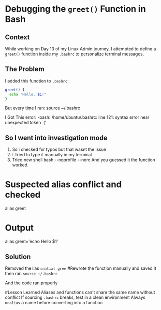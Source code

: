 #  Debugging the `greet()` Function in Bash

##  Context
While working on Day 13 of my Linux Admin journey, I attempted to define a `greet()` function inside my `.bashrc` to personalize terminal messages.

##  The Problem

I added this function to `.bashrc`:
``` bash
greet() {
  echo "Hello, $1!"
}

```
 

But every time I ran:
source ~/.bashrc
 
I Got This error: 
-bash: /home/ubuntu/.bashrc: line 121: syntax error near unexpected token `('

## So I went into investigation mode

1) So i checked for typos but that wasnt the issue
2) I Tried to type it manually in my terminal
3) Tried new shell 
 bash --noprofile --norc
And you guessed it the function worked.

# Suspected alias conflict and checked
alias greet
# Output 
alias greet='echo Hello $1'

## Solution 
Removed the lias 
`unalias gree`
#Rewrote the function manually and saved it then ran 
`source ~/.bashrc`

And the code ran properly

#Lesson Learned
Aliases and functions can't share the same name without conflict
If sourcing `.bashrc` breaks, test in a clean environment
Always `unalias` a name before converting into a function
